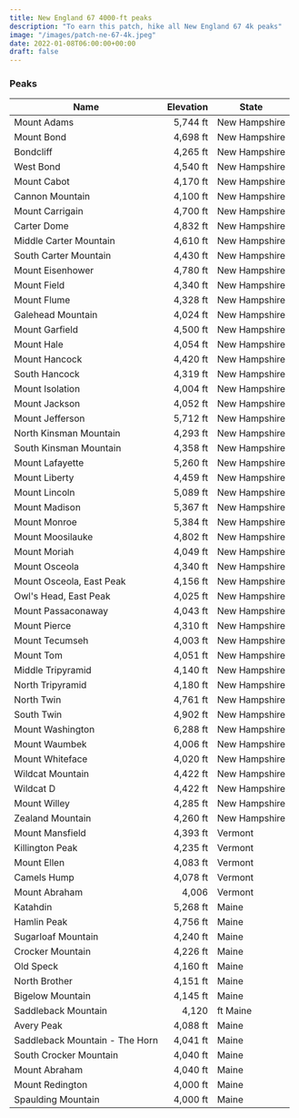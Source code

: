 ```yaml
---
title: New England 67 4000-ft peaks 
description: "To earn this patch, hike all New England 67 4k peaks"
image: "/images/patch-ne-67-4k.jpeg"
date: 2022-01-08T06:00:00+00:00
draft: false
---
```

### Peaks
| Name | Elevation | State |
|------|----------:|------|
| Mount Adams | 5,744 ft | New Hampshire |
| Mount Bond     | 4,698 ft    | New Hampshire |
| Bondcliff | 4,265 ft      | New Hampshire |
| West Bond | 4,540 ft      | New Hampshire |
| Mount Cabot | 4,170 ft      | New Hampshire |
| Cannon Mountain | 4,100 ft      | New Hampshire |
| Mount Carrigain | 4,700 ft      | New Hampshire |
| Carter Dome | 4,832 ft      | New Hampshire |
| Middle Carter Mountain | 4,610 ft      | New Hampshire |
| South Carter Mountain | 4,430 ft      | New Hampshire |
| Mount Eisenhower | 4,780 ft      | New Hampshire |
| Mount Field | 4,340 ft      | New Hampshire |
| Mount Flume | 4,328 ft      | New Hampshire |
| Galehead Mountain | 4,024 ft      | New Hampshire |
| Mount Garfield | 4,500 ft      | New Hampshire |
| Mount Hale | 4,054 ft      | New Hampshire |
| Mount Hancock | 4,420 ft      | New Hampshire |
| South Hancock | 4,319 ft      | New Hampshire |
| Mount Isolation | 4,004 ft      | New Hampshire |
| Mount Jackson | 4,052 ft      | New Hampshire |
| Mount Jefferson | 5,712 ft      | New Hampshire |
| North Kinsman Mountain | 4,293 ft      | New Hampshire |
| South Kinsman Mountain | 4,358 ft      | New Hampshire |
| Mount Lafayette | 5,260 ft      | New Hampshire |
| Mount Liberty | 4,459 ft      | New Hampshire |
| Mount Lincoln | 5,089 ft      | New Hampshire |
| Mount Madison | 5,367 ft      | New Hampshire |
| Mount Monroe | 5,384 ft      | New Hampshire |
| Mount Moosilauke | 4,802 ft      | New Hampshire |
| Mount Moriah | 4,049 ft      | New Hampshire |
| Mount Osceola | 4,340 ft      | New Hampshire |
| Mount Osceola, East Peak | 4,156 ft      | New Hampshire |
| Owl's Head, East Peak | 4,025 ft      | New Hampshire |
| Mount Passaconaway | 4,043 ft      | New Hampshire |
| Mount Pierce | 4,310 ft      | New Hampshire |
| Mount Tecumseh | 4,003 ft      | New Hampshire |
| Mount Tom | 4,051 ft      | New Hampshire |
| Middle Tripyramid | 4,140 ft      | New Hampshire |
| North Tripyramid | 4,180 ft      | New Hampshire |
| North Twin | 4,761 ft      | New Hampshire |
| South Twin | 4,902 ft      | New Hampshire |
| Mount Washington | 6,288 ft      | New Hampshire |
| Mount Waumbek | 4,006 ft      | New Hampshire |
| Mount Whiteface | 4,020 ft      | New Hampshire |
| Wildcat Mountain | 4,422 ft      | New Hampshire |
| Wildcat D | 4,422 ft      | New Hampshire |
| Mount Willey | 4,285 ft      | New Hampshire |
| Zealand Mountain | 4,260 ft      | New Hampshire |
| Mount Mansfield | 4,393 ft | Vermont |
| Killington Peak | 4,235 ft | Vermont |
| Mount Ellen | 4,083 ft | Vermont |
| Camels Hump | 4,078 ft | Vermont |
| Mount Abraham | 4,006 | Vermont |
| Katahdin | 5,268 ft | Maine |
| Hamlin Peak | 4,756 ft | Maine |
| Sugarloaf Mountain | 4,240 ft | Maine| 
| Crocker Mountain | 4,226 ft | Maine| 
| Old Speck | 4,160 ft | Maine | 
| North Brother | 4,151 ft|  Maine| 
| Bigelow Mountain | 4,145 ft | Maine | 
| Saddleback Mountain | 4,120|  ft Maine| 
| Avery Peak | 4,088 ft | Maine| 
| Saddleback Mountain - The Horn | 4,041 ft|  Maine| 
| South Crocker Mountain | 4,040 ft | Maine| 
| Mount Abraham | 4,040 ft | Maine| 
| Mount Redington | 4,000 ft | Maine| 
| Spaulding Mountain | 4,000 ft | Maine| 
